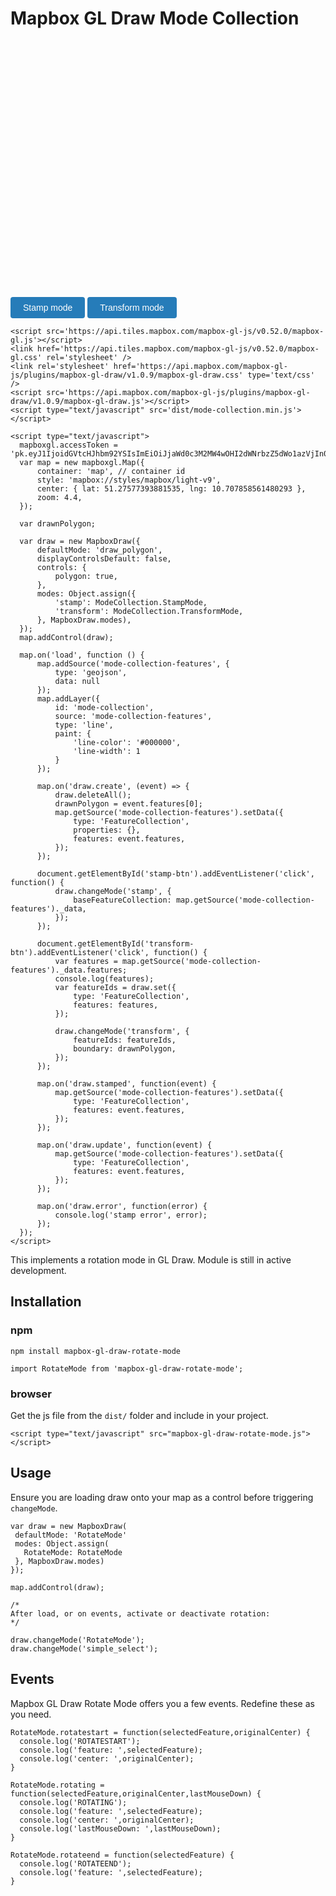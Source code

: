 Mapbox GL Draw Mode Collection
==========================

<style>
    .button-container {
        text-align: center;
        margin-top: 15px;
    }
    .button-container .btn {
        color: black;
        border: thin black solid;
    }
    #map {
        margin-bottom: 10px;
        width: 100%;
        height: 400px;
    }
    button {
        line-height: 34px;
        font-size: 14px;
        padding: 0 20px;
        border: none;
        -webkit-appearance: none;
        outline: none;
        background: #267CB9;
        color: white;
        border-radius: 4px;
        font-weight: lighter;
    }
</style>
<div>
    <div id="map"></div>
    <button id="stamp-btn">Stamp mode</button>
    <button id="transform-btn">Transform mode</button>

    <script src='https://api.tiles.mapbox.com/mapbox-gl-js/v0.52.0/mapbox-gl.js'></script>
    <link href='https://api.tiles.mapbox.com/mapbox-gl-js/v0.52.0/mapbox-gl.css' rel='stylesheet' />
    <link rel='stylesheet' href='https://api.mapbox.com/mapbox-gl-js/plugins/mapbox-gl-draw/v1.0.9/mapbox-gl-draw.css' type='text/css' />
    <script src='https://api.mapbox.com/mapbox-gl-js/plugins/mapbox-gl-draw/v1.0.9/mapbox-gl-draw.js'></script>
    <script type="text/javascript" src='dist/mode-collection.min.js'></script>

    <script type="text/javascript">
      mapboxgl.accessToken = 'pk.eyJ1IjoidGVtcHJhbm92YSIsImEiOiJjaWd0c3M2MW4wOHI2dWNrbzZ5dWo1azVjIn0.x5sm8OjRxO9zO_uUmxYEqg';
      var map = new mapboxgl.Map({
          container: 'map', // container id
          style: 'mapbox://styles/mapbox/light-v9',
          center: { lat: 51.27577393881535, lng: 10.707858561480293 },
          zoom: 4.4,
      });

      var drawnPolygon;

      var draw = new MapboxDraw({
          defaultMode: 'draw_polygon',
          displayControlsDefault: false,
          controls: {
              polygon: true,
          },
          modes: Object.assign({
              'stamp': ModeCollection.StampMode,
              'transform': ModeCollection.TransformMode,
          }, MapboxDraw.modes),
      });
      map.addControl(draw);

      map.on('load', function () {
          map.addSource('mode-collection-features', {
              type: 'geojson',
              data: null
          });
          map.addLayer({
              id: 'mode-collection',
              source: 'mode-collection-features',
              type: 'line',
              paint: {
                  'line-color': '#000000',
                  'line-width': 1
              }
          });

          map.on('draw.create', (event) => {
              draw.deleteAll();
              drawnPolygon = event.features[0];
              map.getSource('mode-collection-features').setData({
                  type: 'FeatureCollection',
                  properties: {},
                  features: event.features,
              });
          });

          document.getElementById('stamp-btn').addEventListener('click', function() {
              draw.changeMode('stamp', {
                  baseFeatureCollection: map.getSource('mode-collection-features')._data,
              });
          });

          document.getElementById('transform-btn').addEventListener('click', function() {
              var features = map.getSource('mode-collection-features')._data.features;
              console.log(features);
              var featureIds = draw.set({
                  type: 'FeatureCollection',
                  features: features,
              });

              draw.changeMode('transform', {
                  featureIds: featureIds,
                  boundary: drawnPolygon,
              });
          });

          map.on('draw.stamped', function(event) {
              map.getSource('mode-collection-features').setData({
                  type: 'FeatureCollection',
                  features: event.features,
              });
          });

          map.on('draw.update', function(event) {
              map.getSource('mode-collection-features').setData({
                  type: 'FeatureCollection',
                  features: event.features,
              });
          });

          map.on('draw.error', function(error) {
              console.log('stamp error', error);
          });
      });
    </script>
 </div>


This implements a rotation mode in GL Draw. Module is still in active development.

Installation
------------

### npm

```
npm install mapbox-gl-draw-rotate-mode

import RotateMode from 'mapbox-gl-draw-rotate-mode';
```

### browser

Get the js file from the `dist/` folder and include in your project.

```
<script type="text/javascript" src="mapbox-gl-draw-rotate-mode.js"></script>
```

## Usage

Ensure you are loading draw onto your map as a control before triggering `changeMode`.

```
var draw = new MapboxDraw(
 defaultMode: 'RotateMode'
 modes: Object.assign(
   RotateMode: RotateMode
 }, MapboxDraw.modes)
});

map.addControl(draw);

/*
After load, or on events, activate or deactivate rotation:
*/

draw.changeMode('RotateMode');
draw.changeMode('simple_select');
```

## Events

Mapbox GL Draw Rotate Mode offers you a few events. Redefine these as you need.

```
RotateMode.rotatestart = function(selectedFeature,originalCenter) {
  console.log('ROTATESTART');
  console.log('feature: ',selectedFeature);
  console.log('center: ',originalCenter);
}

RotateMode.rotating = function(selectedFeature,originalCenter,lastMouseDown) {
  console.log('ROTATING');
  console.log('feature: ',selectedFeature);
  console.log('center: ',originalCenter);
  console.log('lastMouseDown: ',lastMouseDown);
}

RotateMode.rotateend = function(selectedFeature) {
  console.log('ROTATEEND');
  console.log('feature: ',selectedFeature);
}
```
